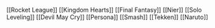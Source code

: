 [[Rocket League]]
[[Kingdom Hearts]]
[[Final Fantasy]]
[[Nier]]
[[Solo Leveling]]
[[Devil May Cry]]
[[Persona]]
[[Smash]]
[[Tekken]]
[[Naruto]]